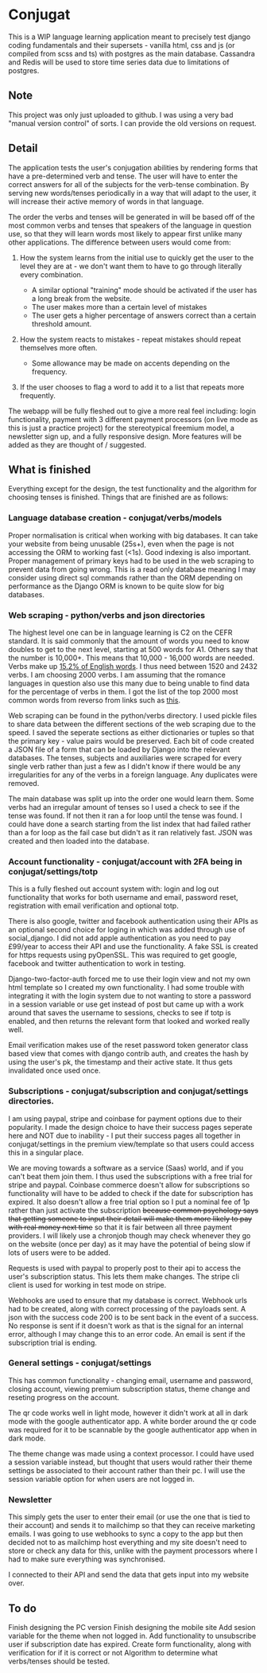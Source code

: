 # Conjugat
This is a WIP language learning application meant to precisely test django coding fundamentals and their supersets - vanilla html, css and js (or compiled from scss and ts) with postgres as the main database. Cassandra and Redis will be used to store time series data due to limitations of postgres.

## Note
This project was only just uploaded to github. I was using a very bad "manual version control" of sorts. I can provide the old versions on request.

## Detail
The application tests the user's conjugation abilities by rendering forms that have a pre-determined verb and tense. The user will have to enter the correct answers for all of the subjects for the verb-tense combination. By serving new words/tenses periodically in a way that will adapt to the user, it will increase their active memory of words in that language.

The order the verbs and tenses will be generated in will be based off of the most common verbs and tenses that speakers of the language in question use, so that they will learn words most likely to appear first unlike many other applications. The difference between users would come from:

1. How the system learns from the initial use to quickly get the user to the level they are at - we don't want them to have to go through literally every combination.
    - A similar optional "training" mode should be activated if the user has a long break from the website.
    - The user makes more than a certain level of mistakes
    - The user gets a higher percentage of answers correct than a certain threshold amount.

2. How the system reacts to mistakes - repeat mistakes should repeat themselves more often.
    - Some allowance may be made on accents depending on the frequency.

3. If the user chooses to flag a word to add it to a list that repeats more frequently.

The webapp will be fully fleshed out to give a more real feel including: login functionality, payment with 3 different payment processors (on live mode as this is just a practice project) for the stereotypical freemium model, a newsletter sign up, and a fully responsive design. More features will be added as they are thought of / suggested.

## What is finished
Everything except for the design, the test functionality and the algorithm for choosing tenses is finished. Things that are finished are as follows:

### Language database creation - conjugat/verbs/models
Proper normalisation is critical when working with big databases. It can take your website from being unusable (25s+), even when the page is not accessing the ORM to working fast (<1s). Good indexing is also important. Proper management of primary keys had to be used in the web scraping to prevent data from going wrong. This is a read only database meaning I may consider using direct sql commands rather than the ORM depending on performance as the Django ORM is known to be quite slow for big databases.

### Web scraping - python/verbs and json directories
The highest level one can be in language learning is C2 on the CEFR standard. It is said commonly that the amount of words you need to know doubles to get to the next level, starting at 500 words for A1. Others say that the number is 10,000+. This means that 10,000 - 16,000 words are needed. Verbs make up [15.2% of English words](https://www.google.com/search?rlz=1C1ONGR_enGB1030GB1030&sxsrf=AJOqlzVCms3En5pgorVT4ZJ9L8YuYRqbQA:1675176090117&q=What+percentage+of+words+are+verbs+in+english&sa=X&ved=2ahUKEwjimKaehfL8AhUILMAKHRinCq4Q1QJ6BAgzEAE&biw=1137&bih=730&dpr=0.9). I thus need between 1520 and 2432 verbs. I am choosing 2000 verbs. I am assuming that the romance languages in question also use this many due to being unable to find data for the percentage of verbs in them. I got the list of the top 2000 most common words from reverso from links such as [this](https://conjugator.reverso.net/index-french-1-250.html).

Web scraping can be found in the python/verbs directory. I used pickle files to share data between the different sections of the web scraping due to the speed. I saved the seperate sections as either dictionaries or tuples so that the primary key - value pairs would be preserved. Each bit of code created a JSON file of a form that can be loaded by Django into the relevant databases. The tenses, subjects and auxiliaries were scraped for every single verb rather than just a few as I didn't know if there would be any irregularities for any of the verbs in a foreign language. Any duplicates were removed.

The main database was split up into the order one would learn them. Some verbs had an irregular amount of tenses so I used a check to see if the tense was found. If not then it ran a for loop until the tense was found. I could have done a search starting from the list index that had failed rather than a for loop as the fail case but didn't as it ran relatively fast. JSON was created and then loaded into the database.

### Account functionality - conjugat/account with 2FA being in conjugat/settings/totp
This is a fully fleshed out account system with: login and log out functionality that works for both username and email, password reset, registration with email verification and optional totp.

There is also google, twitter and facebook authentication using their APIs as an optional second choice for loging in which was added through use of social_django. I did not add apple authentication as you need to pay £99/year to access their API and use the functionality. A fake SSL is created for https requests using pyOpenSSL. This was required to get google, facebook and twitter authentication to work in testing.

Django-two-factor-auth forced me to use their login view and not my own html template so I created my own functionality. I had some trouble with integrating it with the login system due to not wanting to store a password in a session variable or use get instead of post but came up with a work around that saves the username to sessions, checks to see if totp is enabled, and then returns the relevant form that looked and worked really well.

Email verification makes use of the reset password token generator class based view that comes with django contrib auth, and creates the hash by using the user's pk, the timestamp and their active state. It thus gets invalidated once used once.

### Subscriptions - conjugat/subscription and conjugat/settings directories.
I am using paypal, stripe and coinbase for payment options due to their popularity. I made the design choice to have their success pages seperate here and NOT due to inability - I put their success pages all together in conjugat/settings in the premium view/template so that users could access this in a singular place.

We are moving towards a software as a service (Saas) world, and if you can't beat them join them. I thus used the subscriptions with a free trial for stripe and paypal. Coinbase commerce doesn't allow for subscriptions so functionality will have to be added to check if the date for subscription has expired. It also doesn't allow a free trial option so I put a nominal fee of 1p rather than just activate the subscription ~~because common psychology says that getting someone to input their detail will make them more likely to pay with real money next time~~ so that it is fair between all three payment providers. I will likely use a chronjob though may check whenever they go on the website (once per day) as it may have the potential of being slow if lots of users were to be added.

Requests is used with paypal to properly post to their api to access the user's subscription status. This lets them make changes. The stripe cli client is used for working in test mode on stripe.

Webhooks are used to ensure that my database is correct. Webhook urls had to be created, along with correct processing of the payloads sent. A json  with the success code 200 is to be sent back in the event of a success. No response is sent if it doesn't work as that is the signal for an internal error, although I may change this to an error code. An email is sent if the subscription trial is ending.

### General settings - conjugat/settings
This has common functionality - changing email, username and password, closing account, viewing premium subscription status, theme change and reseting progress on the account.

The qr code works well in light mode, however it didn't work at all in dark mode with the google authenticator app. A white border around the qr code was required for it to be scannable by the google authenticator app when in dark mode.

The theme change was made using a context processor. I could have used a session variable instead, but thought that users would rather their theme settings be associated to their account rather than their pc. I will use the session variable option for when users are not logged in.

### Newsletter
This simply gets the user to enter their email (or use the one that is tied to their account) and sends it to mailchimp so that they can receive marketing emails. I was going to use webhooks to sync a copy to the app but then decided not to as mailchimp host everything and my site doesn't need to store or check any data for this, unlike with the payment processors where I had to make sure everything was synchronised.

I connected to their API and send the data that gets input into my website over.


## To do
Finish designing the PC version
Finish designing the mobile site
Add sesion variable for the theme when not logged in.
Add functionality to unsubscribe user if subscription date has expired.
Create form functionality, along with verification for if it is correct or not
Algorithm to determine what verbs/tenses should be tested.